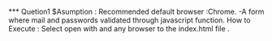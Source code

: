 *** Quetion1
$Asumption : Recommended default browser :Chrome.
-A form where mail and passwords validated through javascript function.
How to Execute :
Select open with and any  browser to the index.html file .